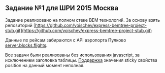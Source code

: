## Задание №1 для ШРИ 2015 Москва

Задание реализовано на полном стеке BEM технологий.
За основу взять репозиторий [https://github.com/voischev/express-bemtree-project-stub.git](https://github.com/voischev/express-bemtree-project-stub.git)

Данные по рейсам забираются с API аэропорта Пулково [server.blocks.flights](https://github.com/hotspurs/task1/blob/master/server.blocks/flights/flights.node.js).

Все задачи были реализованы без использования javascript, за исключением заголовка таблицы. [Поддержка](http://caniuse.com/#feat=css-sticky) значения sticky свойства position на данный момент неполная.
